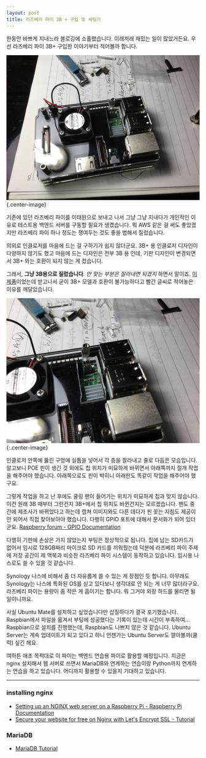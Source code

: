 ```yaml
---
layout: post
title: 라즈베리 파이 3B + 구입 및 세팅기
---
```


한동안 바쁘게 지내느라 블로깅에 소홀했습니다. 이래저래 재밌는 일이 많았거든요. 우선 라즈베리 파이 3B+ 구입한 이야기부터 적어볼까 합니다.

![raspberry pi 3B+](/images/2018-09-16/3b+.JPG){.center-image}

기존에 있던 라즈베리 파이를 이태원으로 보내고 나서 그냥 그냥 지내다가 개인적인 이유로 테스트용 백엔드 서버를 구동할 필요가 생겼습니다. 뭐 AWS 같은 걸 써도 좋았겠지만 라즈베리 파이 하나 정도는 쟁여두는 것도 좋을 법해서 질렀습니다.

의외로 인클로저를 마음에 드는 걸 구하기가 쉽지 않더군요. 3B+ 용 인클로저 디자인이 다양하지 않기도 했고 마음에 드는 디자인은 전부 3B 용 인데, 기판 디자인이 변경되면서 3B+ 와는 호환이 되지 않는 게 컸습니다.

그래서, **그냥 3B용으로 질렀습니다**. *안 맞는 부분은 잘라내면 되겠지* 하면서 말이죠. [이 제품](https://www.eleparts.co.kr/goods/view?no=3817067#goodContent_4)이었는데 받고나서 굳이 3B+ 모델과 호환이 불가능하다고 빨간 글씨로 적어놓은 이유를 깨달았습니다.

![enclosure cut](/images/2018-09-16/3b+_cut.JPG){:.center-image}

인클로저 안쪽에 뚫린 구멍에 실톱을 넣어서 각 층을 잘라내고 줄로 다듬은 모습입니다. 알고보니 POE 핀이 생긴 것 외에도 칩 위치가 미묘하게 바뀌면서 아래쪽까지 절개 작업을 해주어야 했습니다. 아래쪽으로도 핀이 박히니 아래판도 똑같이 작업을 해주어야 했구요.

그렇게 작업을 하고 난 후에도 쿨링 팬이 들어가는 위치가 미묘하게 칩과 맞지 않습니다. 이건 원래 3B 때부터 그런건지 3B+에서 칩 위치도 바뀐건지는 모르겠습니다. 팬도 중간에 제조사가 바뀌었다고 하는데 캡쳐 이미지와도 다른 데다가 핀 꽂는 지침도 제공이 안 되어서 직접 찾아보아야 했습니다. 다행히 GPIO 포트에 대해서 문서화가 되어 있더군요. [Raspberry forum - GPIO Documentation](https://www.raspberrypi.org/documentation/usage/gpio/README.md)

다행히 기판에 손상은 가지 않았는지 부팅은 정상적으로 됩니다. 집에 남는 SD카드가 없어서 임시로 128GB짜리 마이크로 SD 카드를 끼워줬는데 덕분에 라즈베리 파이 주제에 저장 공간이 제 맥북과 비슷한 라즈베리 파이 시스템이 동작하고 있습니다. 임시용 나스로도 쓸 수 있을 것 같습니다.

Synology 나스에 비해서 좀 더 자유롭게 쓸 수 있는 게 장점인 듯 합니다. 아무래도 Synology는 나스에 특화된 OS를 싣고 있다보니 생각대로 안 되는 게 너무 많더라구요. 라즈베리 파이는 용량이 좀 작은 게 흠이기는 합니다. 뭐 그거야 외장 하드를 물리면 될 일이니까요.

사실 Ubuntu Mate를 설치하고 싶었습니다만 삽질하다가 결국 포기했습니다. Raspbian에서 파일을 옮겨서 부팅에 성공했다는 기록이 있는데 시간이 부족하여… Raspbian으로 설치를 진행했는데, Raspbian도 나쁘지 않은 것 같습니다. Ubuntu Server는 계속 업데이트가 되고 있다고 하니 언젠가는 Ubuntu Server도 깔아볼까(쿨럭) 싶긴 해요.

여하튼 애초 목적대로 이 파이는 백엔드 연습용 파이로 활용할 예정입니다. 지금은 nginx 설치해서 웹 서버로 쓰면서 MariaDB와 연계하는 연습이랑 Python까지 연계하는 연습을 하고 있습니다. 어디까지 활용할 수 있을지 기대하고 있습니다.

------



### installing nginx

- [Setting up an NGINX web server on a Raspberry Pi - Raspberry Pi Documentation](https://www.raspberrypi.org/documentation/remote-access/web-server/nginx.md)
- [Secure your website for free on Nginx with Let's Encrypt SSL - Tutorial](https://www.stewright.me/2017/01/add-ssl-nginx-site-free-lets-encrypt/)

### MariaDB

- [MariaDB Tutorial](https://www.tutorialspoint.com/mariadb/index.htm)

